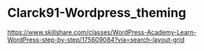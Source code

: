 # Clarck91-Wordpress_theming
https://www.skillshare.com/classes/WordPress-Academy-Learn-WordPress-step-by-step/175609084?via=search-layout-grid
